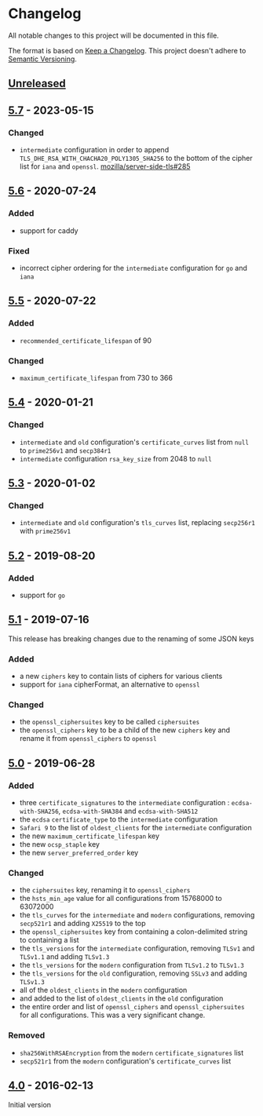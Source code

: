 # Changelog

All notable changes to this project will be documented in this file.

The format is based on [Keep a Changelog](https://keepachangelog.com/en/1.0.0/).
This project doesn't adhere to [Semantic Versioning](https://semver.org/spec/v2.0.0.html).

## [Unreleased]

## [5.7] - 2023-05-15

### Changed

- `intermediate` configuration in order to append `TLS_DHE_RSA_WITH_CHACHA20_POLY1305_SHA256`
  to the bottom of the cipher list for `iana` and `openssl`. [mozilla/server-side-tls#285](https://github.com/mozilla/server-side-tls/issues/285)

## [5.6] - 2020-07-24

### Added

- support for caddy

### Fixed

- incorrect cipher ordering for the `intermediate` configuration for `go` and `iana`

## [5.5] - 2020-07-22

### Added

- `recommended_certificate_lifespan` of 90

### Changed

- `maximum_certificate_lifespan` from 730 to 366

## [5.4] - 2020-01-21

### Changed

- `intermediate` and `old` configuration's `certificate_curves` list from `null` to `prime256v1` and `secp384r1`
- `intermediate` configuration `rsa_key_size` from 2048 to `null`

## [5.3] - 2020-01-02

### Changed

- `intermediate` and `old` configuration's `tls_curves` list, replacing `secp256r1` with `prime256v1`

## [5.2] - 2019-08-20

### Added

- support for `go`

## [5.1] - 2019-07-16

This release has breaking changes due to the renaming of some JSON keys

### Added

- a new `ciphers` key to contain lists of ciphers for various clients
- support for `iana` cipherFormat, an alternative to `openssl`

### Changed

- the `openssl_ciphersuites` key to be called `ciphersuites`
- the `openssl_ciphers` key to be a child of the new `ciphers` key and rename it
  from `openssl_ciphers` to `openssl`

## [5.0] - 2019-06-28

### Added

- three `certificate_signatures` to the `intermediate` configuration : `ecdsa-with-SHA256`, `ecdsa-with-SHA384` and `ecdsa-with-SHA512`
- the `ecdsa` `certificate_type` to the `intermediate` configuration
- `Safari 9` to the list of `oldest_clients` for the `intermediate` configuration
- the new `maximum_certificate_lifespan` key
- the new `ocsp_staple` key
- the new `server_preferred_order` key

### Changed

- the `ciphersuites` key, renaming it to `openssl_ciphers`
- the `hsts_min_age` value for all configurations from 15768000 to 63072000
- the `tls_curves` for the `intermediate` and `modern` configurations, removing `secp521r1` and
  adding `X25519` to the top
- the `openssl_ciphersuites` key from containing a colon-delimited string to
  containing a list
- the `tls_versions` for the `intermediate` configuration, removing `TLSv1` and `TLSv1.1` and adding `TLSv1.3`
- the `tls_versions` for the `modern` configuration from `TLSv1.2` to `TLSv1.3`
- the `tls_versions` for the `old` configuration, removing `SSLv3` and adding `TLSv1.3`
- all of the `oldest_clients` in the `modern` configuration
- and added to the list of `oldest_clients` in the `old` configuration
- the entire order and list of `openssl_ciphers` and `openssl_ciphersuites` for all configurations. This was
  a very significant change.

### Removed

- `sha256WithRSAEncryption` from the `modern` `certificate_signatures` list
- `secp521r1` from the `modern` configuration's `certificate_curves` list

## [4.0] - 2016-02-13

Initial version

[unreleased]: https://github.com/mozilla/ssl-config-generator/compare/c21325296b09df39ee34782ed8c1fa6adfcc8af7...HEAD
[5.7]: https://github.com/mozilla/ssl-config-generator/compare/9e999856e19e604a06b06cfbc2e949d184c5f4d3...c21325296b09df39ee34782ed8c1fa6adfcc8af7
[5.6]: https://github.com/mozilla/ssl-config-generator/compare/aa0718d93437a17258e92313cda708d1b209abd4...9e999856e19e604a06b06cfbc2e949d184c5f4d3
[5.5]: https://github.com/mozilla/ssl-config-generator/compare/c48ecf5dcf43d3ed0f1f0e6a85ca1ae336984f4c...aa0718d93437a17258e92313cda708d1b209abd4
[5.4]: https://github.com/mozilla/ssl-config-generator/compare/477459e9ebeb4ccf7e68aaad6c1c5f7c7a44174b...c48ecf5dcf43d3ed0f1f0e6a85ca1ae336984f4c
[5.3]: https://github.com/mozilla/ssl-config-generator/compare/e3e697518ce58fd0a39d7ff7fd626a0af7abfd54...477459e9ebeb4ccf7e68aaad6c1c5f7c7a44174b
[5.2]: https://github.com/mozilla/ssl-config-generator/compare/8e726dbbad1aec5c95e76d1f90c1b0836b9058f7...e3e697518ce58fd0a39d7ff7fd626a0af7abfd54
[5.1]: https://github.com/mozilla/ssl-config-generator/compare/2d6ded646926e4b9ca050ba28912c144aa49df2d...8e726dbbad1aec5c95e76d1f90c1b0836b9058f7
[5.0]: https://github.com/mozilla/ssl-config-generator/compare/03274e139fa3af3164a920b93f681e3455785516...2d6ded646926e4b9ca050ba28912c144aa49df2d
[4.0]: https://github.com/mozilla/server-side-tls/releases/tag/v4.0

